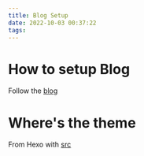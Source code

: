```yaml
---
title: Blog Setup
date: 2022-10-03 00:37:22
tags:
---
```


# How to setup Blog

Follow the [blog](https://zhuanlan.zhihu.com/p/111614119)

# Where's the theme

From Hexo with [src](https://github.com/chongshengsun/hexo-theme-apollo)


